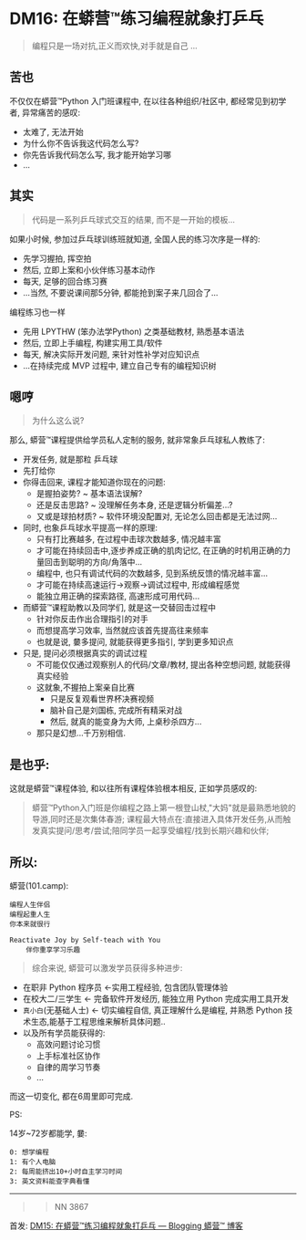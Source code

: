 # DM16: 在蟒营™练习编程就象打乒乓
> 编程只是一场对抗,正义而欢快,对手就是自己 ...

## 苦也
不仅仅在蟒营™Python 入门班课程中, 在以往各种组织/社区中,
都经常见到初学者, 异常痛苦的感叹:

- 太难了, 无法开始
- 为什么你不告诉我这代码怎么写?
- 你先告诉我代码怎么写, 我才能开始学习哪
- ...

## 其实
> 代码是一系列乒乓球式交互的结果, 而不是一开始的模板...

如果小时候, 参加过乒乓球训练班就知道, 全国人民的练习次序是一样的:

- 先学习握拍, 挥空拍
- 然后, 立即上案和小伙伴练习基本动作
- 每天, 足够的回合练习赛
- ...当然, 不要说课间那5分钟, 都能抢到案子来几回合了...

编程练习也一样

- 先用 LPYTHW (笨办法学Python) 之类基础教材, 熟悉基本语法
- 然后, 立即上手编程, 构建实用工具/软件
- 每天, 解决实际开发问题, 来针对性补学对应知识点
- ...在持续完成 MVP 过程中, 建立自己专有的编程知识树


## 嗯哼
> 为什么这么说?

那么, 蟒营™课程提供给学员私人定制的服务, 就非常象乒乓球私人教练了:

- 开发任务, 就是那粒 乒乓球
- 先打给你
- 你得击回来, 课程才能知道你现在的问题:
    + 是握拍姿势? ~ 基本语法误解?
    + 还是反击思路? ~ 没理解任务本身, 还是逻辑分析偏差...?
    + 又或是球拍材质? ~ 软件环境没配置对, 无论怎么回击都是无法过网...
- 同时, 也象乒乓球水平提高一样的原理:
    + 只有打比赛越多, 在过程中击球次数越多, 情况越丰富
    + 才可能在持续回击中,逐步养成正确的肌肉记忆, 在正确的时机用正确的力量回击到聪明的方向/角落中...
    + 编程中, 也只有调试代码的次数越多, 见到系统反馈的情况越丰富...
    + 才可能在持续高速运行->观察->调试过程中, 形成编程感觉
    + 能独立用正确的探索路径, 高速形成可用代码...
- 而蟒营™课程助教以及同学们, 就是这一交替回击过程中
    + 针对你反击作出合理指引的对手
    + 而想提高学习效率, 当然就应该首先提高往来频率
    + 也就是说, 嘦多提问, 就能获得更多指引, 学到更多知识点
- 只是, 提问必须根据真实的调试过程
    + 不可能仅仅通过观察别人的代码/文章/教材, 提出各种空想问题, 就能获得真实经验
    + 这就象,不握拍上案亲自比赛
        * 只是反复观看世界杯决赛视频
        * 脑补自己是刘国栋, 完成所有精采对战
        * 然后, 就真的能变身为大师, 上桌秒杀四方...
    + 那只是幻想...千万别相信.


## 是也乎:
这就是蟒营™课程体验, 和以往所有课程体验根本相反, 正如学员感叹的:

> 蟒营™Python入门班是你编程之路上第一根登山杖,"大妈"就是最熟悉地貌的导游,同时还是次集体春游;
课程最大特点在:直接进入具体开发任务,从而触发真实提问/思考/尝试;陪同学员一起享受编程/找到长期兴趣和伙伴;

## 所以:

蟒营(101.camp): 

    编程人生伴侣
    编程起重人生
    你本来就很行
    
    Reactivate Joy by Self-teach with You
        伴你重享学习乐趣


> 综合来说, 蟒营可以激发学员获得多种进步:

- 在职非 Python 程序员 <-实用工程经验, 包含团队管理体验
- 在校大二/三学生 <-  完备软件开发经历, 能独立用 Python 完成实用工具开发
- `真小白`(无基础人士) <- 切实编程自信, 真正理解什么是编程, 并熟悉 Python 技术生态,能基于工程思维来解析具体问题..
- 以及所有学员能获得的:
    + 高效问题讨论习惯
    + 上手标准社区协作
    + 自律的周学习节奏
    + ...

而这一切变化, 都在6周里即可完成.

PS:

14岁~72岁都能学, 嘦:

    0: 想学编程
    1: 有个人电脑
    2: 每周能挤出10+小时自主学习时间
    3: 英文资料能查字典看懂



------------

>> NN 3867

首发: [DM15: 在蟒营™练习编程就象打乒乓 — Blogging 蟒营™ 博客](https://blog.101.camp/DM/191220-DM16-IMHO-bing-pang-now/)

